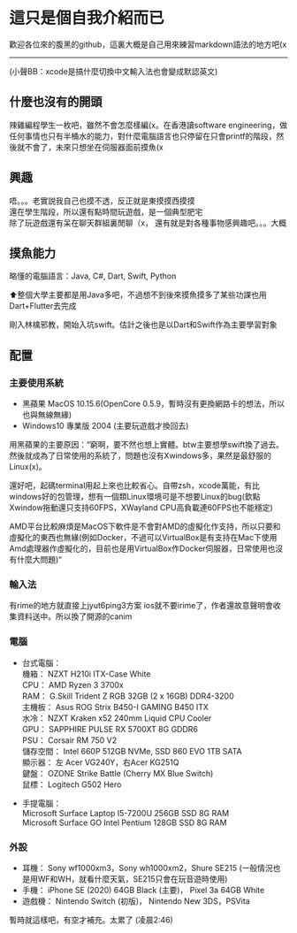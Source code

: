 # 這只是個自我介紹而已

歡迎各位來的腹黑的github，這裏大概是自己用來練習markdown語法的地方吧(x

---

(小聲BB：xcode是搞什麼切換中文輸入法也會變成默認英文)

## 什麼也沒有的開頭

辣雞編程學生一枚吧，雖然不會怎麼樣編(x。在香港讀software engineering，做任何事情也只有半桶水的能力，對什麼電腦語言也只停留在只會printf的階段，然後就不會了，未來只想坐在伺服器面前摸魚(x

## 興趣

唔。。。老實説我自己也摸不透，反正就是東摸摸西摸摸  
還在學生階段，所以還有點時間玩遊戲，是一個典型肥宅  
除了玩遊戲還有呆在聊天群組裏閒聊（x， 還有就是對各種事物感興趣吧。。。大概

## 摸魚能力

略懂的電腦語言：Java, C#, Dart, Swift, Python

⬆整個大學主要都是用Java多吧，不過想不到後來摸魚摸多了某些功課也用Dart+Flutter去完成

剛入林檎邪教，開始入坑swift。估計之後也是以Dart和Swift作為主要學習對象

## 配置

### 主要使用系統

- 黑蘋果 MacOS 10.15.6(OpenCore 0.5.9，暫時沒有更換網路卡的想法，所以也與無線無緣)  
- Windows10 專業版 2004 (主要玩遊戲才換回去)  

用黑蘋果的主要原因：“窮啊，要不然也想上實體。btw主要想學swift換了過去。然後就成為了日常使用的系統了，問題也沒有Xwindows多，果然是最舒服的Linux(x)。  

還好吧，起碼terminal用起上來也比較省心。自帶zsh，xcode萬能，有比windows好的包管理，想有一個類Linux環境可是不想要Linux的bug(欽點Xwindow拖動還只支持60FPS，XWayland CPU高負載連60FPS也不能穩定)  

AMD平台比較麻煩是MacOS下軟件是不會對AMD的虛擬化作支持，所以只要和虛擬化的東西也無緣(例如Docker，不過可以VirtualBox是有支持在Mac下使用Amd處理器作虛擬化的，目前也是用VirtualBox作Docker伺服器，日常使用也沒有什麼大問題)“

### 輸入法

有rime的地方就直接上jyut6ping3方案
ios就不要irime了，作者還故意聲明會收集資料送中。所以換了開源的canim

### 電腦

- 台式電腦：  
    機箱： NZXT H210i ITX-Case White  
    CPU： AMD Ryzen 3 3700x  
    RAM： G.Skill Trident Z RGB 32GB (2 x 16GB) DDR4-3200  
    主機板： Asus ROG Strix B450-I GAMING B450 ITX  
    水冷： NZXT Kraken x52 240mm Liquid CPU Cooler  
    GPU： SAPPHIRE PULSE RX 5700XT 8G GDDR6  
    PSU： Corsair RM 750 V2  
    儲存空間： Intel 660P 512GB NVMe, SSD 860 EVO 1TB SATA  
    顯示器： 左 Acer VG240Y，右Acer KG251Q  
    鍵盤： OZONE Strike Battle (Cherry MX Blue Switch)  
    鼠標： Logitech G502 Hero  

- 手提電腦：  
    Microsoft Surface Laptop I5-7200U 256GB SSD 8G RAM  
    Microsoft Surface GO Intel Pentium 128GB SSD 8G RAM

### 外設

- 耳機： Sony wf1000xm3，Sony wh1000xm2，Shure SE215 (一般情況也是用WF和WH，就看什麼天氣，SE215只會在玩音遊時使用)  
- 手機： iPhone SE (2020) 64GB Black (主要)， Pixel 3a 64GB White
- 遊戲機：  Nintendo Switch (初版)， Nintendo New 3DS，PSVita

暫時就這樣吧，有空才補充。太累了 (凌晨2:46)
